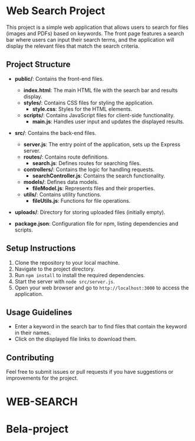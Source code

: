 # Web Search Project

This project is a simple web application that allows users to search for files (images and PDFs) based on keywords. The front page features a search bar where users can input their search terms, and the application will display the relevant files that match the search criteria.

## Project Structure

- **public/**: Contains the front-end files.
  - **index.html**: The main HTML file with the search bar and results display.
  - **styles/**: Contains CSS files for styling the application.
    - **style.css**: Styles for the HTML elements.
  - **scripts/**: Contains JavaScript files for client-side functionality.
    - **main.js**: Handles user input and updates the displayed results.

- **src/**: Contains the back-end files.
  - **server.js**: The entry point of the application, sets up the Express server.
  - **routes/**: Contains route definitions.
    - **search.js**: Defines routes for searching files.
  - **controllers/**: Contains the logic for handling requests.
    - **searchController.js**: Contains the search functionality.
  - **models/**: Defines data models.
    - **fileModel.js**: Represents files and their properties.
  - **utils/**: Contains utility functions.
    - **fileUtils.js**: Functions for file operations.

- **uploads/**: Directory for storing uploaded files (initially empty).

- **package.json**: Configuration file for npm, listing dependencies and scripts.

## Setup Instructions

1. Clone the repository to your local machine.
2. Navigate to the project directory.
3. Run `npm install` to install the required dependencies.
4. Start the server with `node src/server.js`.
5. Open your web browser and go to `http://localhost:3000` to access the application.

## Usage Guidelines

- Enter a keyword in the search bar to find files that contain the keyword in their names.
- Click on the displayed file links to download them.

## Contributing

Feel free to submit issues or pull requests if you have suggestions or improvements for the project.
# WEB-SEARCH
# Bela-project